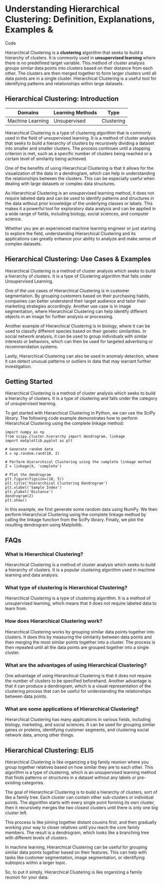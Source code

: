 # Understanding Hierarchical Clustering: Definition, Explanations, Examples &
Code

Hierarchical Clustering is a **clustering** algorithm that seeks to build a
hierarchy of clusters. It is commonly used in **unsupervised learning** where
there is no predefined target variable. This method of cluster analysis groups
similar data points into clusters based on their distance from each other. The
clusters are then merged together to form larger clusters until all data
points are in a single cluster. Hierarchical Clustering is a useful tool for
identifying patterns and relationships within large datasets.

## Hierarchical Clustering: Introduction

Domains | Learning Methods | Type  
---|---|---  
Machine Learning | Unsupervised | Clustering  
  
Hierarchical Clustering is a type of clustering algorithm that is commonly
used in the field of unsupervised learning. It is a method of cluster analysis
that seeks to build a hierarchy of clusters by recursively dividing a dataset
into smaller and smaller clusters. The process continues until a stopping
criterion is met, such as a specific number of clusters being reached or a
certain level of similarity being achieved.

One of the benefits of using Hierarchical Clustering is that it allows for the
visualization of the data in a dendrogram, which can help in understanding the
relationships between the clusters. This can be especially useful when dealing
with large datasets or complex data structures.

As Hierarchical Clustering is an unsupervised learning method, it does not
require labeled data and can be used to identify patterns and structures in
the data without prior knowledge of the underlying classes or labels. This
makes it a powerful tool for exploratory data analysis and can be applied in a
wide range of fields, including biology, social sciences, and computer
science.

Whether you are an experienced machine learning engineer or just starting to
explore the field, understanding Hierarchical Clustering and its applications
can greatly enhance your ability to analyze and make sense of complex
datasets.

## Hierarchical Clustering: Use Cases & Examples

Hierarchical Clustering is a method of cluster analysis which seeks to build a
hierarchy of clusters. It is a type of Clustering algorithm that falls under
Unsupervised Learning.

One of the use cases of Hierarchical Clustering is in customer segmentation.
By grouping customers based on their purchasing habits, companies can better
understand their target audience and tailor their marketing strategies
accordingly. Another use case is in image segmentation, where Hierarchical
Clustering can help identify different objects in an image for further
analysis or processing.

Another example of Hierarchical Clustering is in biology, where it can be used
to classify different species based on their genetic similarities. In social
network analysis, it can be used to group individuals with similar interests
or behaviors, which can then be used for targeted advertising or
recommendation systems.

Lastly, Hierarchical Clustering can also be used in anomaly detection, where
it can detect unusual patterns or outliers in data that may warrant further
investigation.

## Getting Started

Hierarchical Clustering is a method of cluster analysis which seeks to build a
hierarchy of clusters. It is a type of clustering and falls under the category
of unsupervised learning.

To get started with Hierarchical Clustering in Python, we can use the SciPy
library. The following code example demonstrates how to perform Hierarchical
Clustering using the complete linkage method:

    
    
    
    import numpy as np
    from scipy.cluster.hierarchy import dendrogram, linkage
    import matplotlib.pyplot as plt
    
    # Generate random data
    X = np.random.rand(10, 2)
    
    # Perform Hierarchical Clustering using the complete linkage method
    Z = linkage(X, 'complete')
    
    # Plot the dendrogram
    plt.figure(figsize=(10, 5))
    plt.title('Hierarchical Clustering Dendrogram')
    plt.xlabel('Sample Index')
    plt.ylabel('Distance')
    dendrogram(Z)
    plt.show()
    
    

In this example, we first generate some random data using NumPy. We then
perform Hierarchical Clustering using the complete linkage method by calling
the linkage function from the SciPy library. Finally, we plot the resulting
dendrogram using Matplotlib.

## FAQs

### What is Hierarchical Clustering?

Hierarchical Clustering is a method of cluster analysis which seeks to build a
hierarchy of clusters. It is a popular clustering algorithm used in machine
learning and data analysis.

### What type of clustering is Hierarchical Clustering?

Hierarchical Clustering is a type of clustering algorithm. It is a method of
unsupervised learning, which means that it does not require labeled data to
learn from.

### How does Hierarchical Clustering work?

Hierarchical Clustering works by grouping similar data points together into
clusters. It does this by measuring the similarity between data points and
then merging the most similar points together into a cluster. The process is
then repeated until all the data points are grouped together into a single
cluster.

### What are the advantages of using Hierarchical Clustering?

One advantage of using Hierarchical Clustering is that it does not require the
number of clusters to be specified beforehand. Another advantage is that it
can produce a dendrogram, which is a visual representation of the clustering
process that can be useful for understanding the relationships between data
points.

### What are some applications of Hierarchical Clustering?

Hierarchical Clustering has many applications in various fields, including
biology, marketing, and social sciences. It can be used for grouping similar
genes or proteins, identifying customer segments, and clustering social
network data, among other things.

## Hierarchical Clustering: ELI5

Hierarchical Clustering is like organizing a big family reunion where you
group together relatives based on how similar they are to each other. This
algorithm is a type of clustering, which is an unsupervised learning method
that finds patterns or structures in a dataset without any labels or pre-
existing categories.

The goal of Hierarchical Clustering is to build a hierarchy of clusters, sort
of like a family tree. Each cluster can contain other sub-clusters or
individual points. The algorithm starts with every single point forming its
own cluster, then it recursively merges the two closest clusters until there
is only one big cluster left.

This process is like joining together distant cousins first, and then
gradually working your way to closer relatives until you reach the core family
members. The result is a dendrogram, which looks like a branching tree with
different levels of clusters.

In machine learning, Hierarchical Clustering can be useful for grouping
similar data points together based on their features. This can help with tasks
like customer segmentation, image segmentation, or identifying subtopics
within a larger topic.

So, to put it simply, Hierarchical Clustering is like organizing a family
reunion for your data.